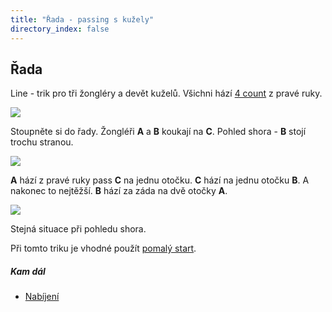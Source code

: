 ```yaml
---
title: "Řada - passing s kužely"
directory_index: false
---
```


## Řada


Line - trik pro tři žongléry a devět kuželů. Všichni hází <a href="4count.html" title="Základ passování.">4 count</a> z pravé ruky.

![](img/k/kuzely-passing-linea.png)

Stoupněte si do řady. Žongléři **A** a **B** koukají na **C**. Pohled shora - **B** stojí trochu stranou.

![](img/k/kuzely-passing-lineb.png)

**A** hází z pravé ruky pass **C** na jednu otočku. **C** hází na jednu otočku **B**. A nakonec to nejtěžší. **B** hází za záda na dvě otočky **A**.

![](img/k/kuzely-passing-linec.png)

Stejná situace při pohledu shora.


Při tomto triku je vhodné použít <a href="/kuzely/passing/synchronizace.html#slow" title="Synchronizace prvního hodu.">pomalý start</a>.


##### Kam dál

- [Nabíjení](/kuzely/passing/feeds.html "Základní trik pro tři žongléry a devět kuželů")
